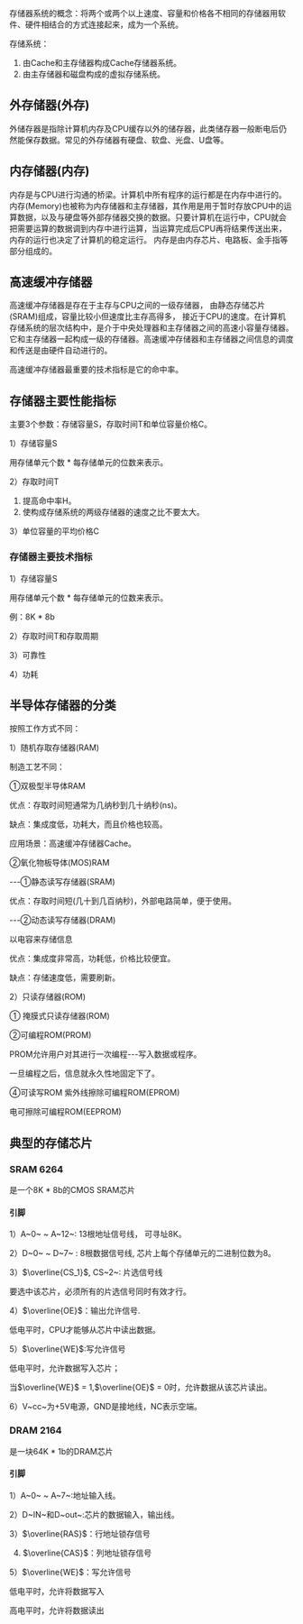 存储器系统的概念：将两个或两个以上速度、容量和价格各不相同的存储器用软件、硬件相结合的方式连接起来，成为一个系统。

存储系统：

1. 由Cache和主存储器构成Cache存储器系统。
2. 由主存储器和磁盘构成的虚拟存储系统。

## 外存储器(外存)

外储存器是指除计算机内存及CPU缓存以外的储存器，此类储存器一般断电后仍然能保存数据。常见的外存储器有硬盘、软盘、光盘、U盘等。

## 内存储器(内存)

内存是与CPU进行沟通的桥梁。计算机中所有程序的运行都是在内存中进行的。内存(Memory)也被称为内存储器和主存储器，其作用是用于暂时存放CPU中的运算数据，以及与硬盘等外部存储器交换的数据。只要计算机在运行中，CPU就会把需要运算的数据调到内存中进行运算，当运算完成后CPU再将结果传送出来，内存的运行也决定了计算机的稳定运行。 内存是由内存芯片、电路板、金手指等部分组成的。

## 高速缓冲存储器

高速缓冲存储器是存在于主存与CPU之间的一级存储器， 由静态存储芯片(SRAM)组成，容量比较小但速度比主存高得多， 接近于CPU的速度。在计算机存储系统的层次结构中，是介于中央处理器和主存储器之间的高速小容量存储器。它和主存储器一起构成一级的存储器。高速缓冲存储器和主存储器之间信息的调度和传送是由硬件自动进行的。

高速缓冲存储器最重要的技术指标是它的命中率。

## 存储器主要性能指标

主要3个参数：存储容量S，存取时间T和单位容量价格C。

1）存储容量S

用存储单元个数 * 每存储单元的位数来表示。

2）存取时间T

1. 提高命中率H。
2. 使构成存储系统的两级存储器的速度之比不要太大。

3）单位容量的平均价格C

### 存储器主要技术指标

1）存储容量S

用存储单元个数 * 每存储单元的位数来表示。

例：8K * 8b

2）存取时间T和存取周期

3）可靠性

4）功耗

## 半导体存储器的分类

按照工作方式不同：

1）随机存取存储器(RAM)

制造工艺不同：

①双极型半导体RAM

优点：存取时间短通常为几纳秒到几十纳秒(ns)。

缺点：集成度低，功耗大，而且价格也较高。

应用场景：高速缓冲存储器Cache。

②氧化物板导体(MOS)RAM

---①静态读写存储器(SRAM)

优点：存取时间短(几十到几百纳秒)，外部电路简单，便于使用。

---②动态读写存储器(DRAM)

以电容来存储信息

优点：集成度非常高，功耗低，价格比较便宜。

缺点：存储速度低，需要刷新。

2）只读存储器(ROM)

① 掩膜式只读存储器(ROM)

②可编程ROM(PROM)

PROM允许用户对其进行一次编程---写入数据或程序。

一旦编程之后，信息就永久性地固定下了。

④可读写ROM
紫外线擦除可编程ROM(EPROM)

电可擦除可编程ROM(EEPROM)
## 典型的存储芯片

### SRAM 6264

是一个8K * 8b的CMOS SRAM芯片

#### 引脚

1）A~0~  ~ A~12~: 13根地址信号线， 可寻址8K。

2）D~0~ ~ D~7~ : 8根数据信号线, 芯片上每个存储单元的二进制位数为8。

3）$\overline{CS_1}$, CS~2~: 片选信号线

要选中该芯片，必须所有的片选信号同时有效才行。

4）$\overline{OE}$：输出允许信号.

低电平时，CPU才能够从芯片中读出数据。

5）$\overline{WE}$:写允许信号

低电平时，允许数据写入芯片；

当$\overline{WE}$ = 1,$\overline{OE}$ = 0时，允许数据从该芯片读出。 

6）V~cc~为+5V电源，GND是接地线，NC表示空端。

### DRAM 2164

是一块64K * 1b的DRAM芯片

#### 引脚

1）A~0~ ~ A~7~:地址输入线。

2）D~IN~和D~out~:芯片的数据输入，输出线。

3）$\overline{RAS}$：行地址锁存信号

4) $\overline{CAS}$：列地址锁存信号

5）$\overline{WE}$：写允许信号

低电平时，允许将数据写入

高电平时，允许将数据读出